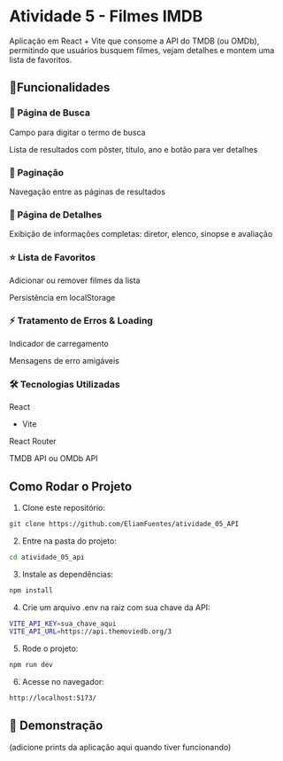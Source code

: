 # Atividade 5 - Filmes IMDB

Aplicação em React + Vite que consome a API do TMDB (ou OMDb), permitindo que usuários busquem filmes, vejam detalhes e montem uma lista de favoritos.

## 🚀Funcionalidades

### 🔎 Página de Busca

Campo para digitar o termo de busca

Lista de resultados com pôster, título, ano e botão para ver detalhes

### 📑 Paginação

Navegação entre as páginas de resultados

### 🎥 Página de Detalhes

Exibição de informações completas: diretor, elenco, sinopse e avaliação

### ⭐ Lista de Favoritos

Adicionar ou remover filmes da lista

Persistência em localStorage

### ⚡ Tratamento de Erros & Loading

Indicador de carregamento

Mensagens de erro amigáveis

### 🛠️ Tecnologias Utilizadas

React
 + Vite

React Router

TMDB API
 ou OMDb API


## Como Rodar o Projeto

1. Clone este repositório:
```bash
git clone https://github.com/EliamFuentes/atividade_05_API
```
2. Entre na pasta do projeto:
```bash
cd atividade_05_api
```
3. Instale as dependências:
```bash
npm install
```
4. Crie um arquivo .env na raiz com sua chave da API:
```bash
VITE_API_KEY=sua_chave_aqui
VITE_API_URL=https://api.themoviedb.org/3
```
5. Rode o projeto:
```bash
npm run dev
```

6. Acesse no navegador:
```bash
http://localhost:5173/
```
## 📸 Demonstração

(adicione prints da aplicação aqui quando tiver funcionando)